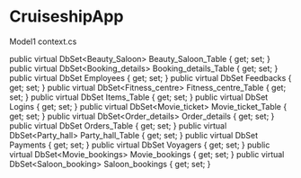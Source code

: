 # CruiseshipApp

Model1 context.cs


public virtual DbSet<Beauty_Saloon> Beauty_Saloon_Table { get; set; }
        public virtual DbSet<Booking_details> Booking_details_Table { get; set; }
        public virtual DbSet<Employee> Employees { get; set; }
        public virtual DbSet<Feedback> Feedbacks { get; set; }
        public virtual DbSet<Fitness_centre> Fitness_centre_Table { get; set; }
        public virtual DbSet<Item> Items_Table { get; set; }
        public virtual DbSet<Login> Logins { get; set; }
        public virtual DbSet<Movie_ticket> Movie_ticket_Table { get; set; }
        public virtual DbSet<Order_details> Order_details { get; set; }
        public virtual DbSet<Order> Orders_Table { get; set; }
        public virtual DbSet<Party_hall> Party_hall_Table { get; set; }
        public virtual DbSet<Payment> Payments { get; set; }
        public virtual DbSet<Voyager> Voyagers { get; set; }
        public virtual DbSet<Movie_bookings> Movie_bookings { get; set; }
        public virtual DbSet<Saloon_booking> Saloon_bookings { get; set; }
